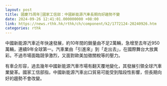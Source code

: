 ```yaml
---
layout: post
title: 國慶75周年│國家工信部：中國新能源汽車長期向好趨勢不變
date: 2024-09-26 12:41:01.000000000 +08:00
link: https://news.rthk.hk/rthk/ch/component/k2/1772124-20240926.htm
categories: rthk
---
```


中國新能源汽車近年快速發展，約10年間的銷量由不足2萬輛，急增至去年近950萬輛，連續9年全球第一。汽車業由「引進來」到「走出去」，在國際舞台大放異彩。不過市場面臨競爭激烈，又面對歐美加徵關稅等的壓力。

有車企形容，過去幾年中國新能源汽車市場有翻天覆地變化，其發展引領全球汽車業變革。國家工信部指，中國新能源汽車出口貿易可能受到階段性影響，但長期向好的趨勢不會改變。
